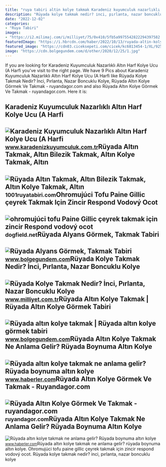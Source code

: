 ```yaml
---
title: "ruya tabiri altin kolye takmak Karadeniz kuyumculuk nazarlıklı altın harf kolye ucu (a harfi"
description: "Rüyada kolye takmak nedir? i̇nci, pırlanta, nazar boncuklu kolye"
date: "2022-12-02"
categories:
- "Ruya Tabiri"
images:
- "https://i2.milimaj.com/i/milliyet/75/0x410/5fb5a9975542822294397582.jpg"
featuredImage: "https://i.hbrcdn.com/haber/2022/10/13/ruyada-altin-kolye-takmak-ne-anlama-gelir-ruyada-15355797_4359_amp.jpg"
featured_image: "https://cdn03.ciceksepeti.com/cicek/kc6813454-1/XL/925-ayar-gumus-ceyrek-altin-Icin-pullu-zincir-bileklik---kolye-set-kc6813454-1-e73965f7793b407194b766474e9974bb.jpg"
image: "https://cdn.bolgegundem.com/d/other/2020/12/25/1.jpg"
---
```


If you are looking for Karadeniz Kuyumculuk Nazarlıklı Altın Harf Kolye Ucu (A Harfi you've visit to the right page. We have 9 Pics about Karadeniz Kuyumculuk Nazarlıklı Altın Harf Kolye Ucu (A Harfi like Rüyada Kolye Takmak Nedir? İnci, Pırlanta, Nazar Boncuklu Kolye, Rüyada Altın Kolye Görmek Ve Takmak - ruyandagor.com and also Rüyada Altın Kolye Görmek Ve Takmak - ruyandagor.com. Here it is:

Karadeniz Kuyumculuk Nazarlıklı Altın Harf Kolye Ucu (A Harfi
-------------------------------------------------------------

 ![Karadeniz Kuyumculuk Nazarlıklı Altın Harf Kolye Ucu (A Harfi](https://www.karadenizkuyumculuk.com.tr/images/urunler/nazarlikli-altin-harf-kolye-ucu-a-harfi--15936103731_b.jpg) <small>www.karadenizkuyumculuk.com.tr</small>Rüyada Altın Takmak, Altın Bilezik Takmak, Altın Kolye Takmak, Altın
--------------------------------------------------------------------

 ![Rüyada Altın Takmak, Altın Bilezik Takmak, Altın Kolye Takmak, Altın](https://1001ruyatabiri.com/wp-content/uploads/2021/03/Ruyada-Altin-Takmak-Altin-Bilezik-Takmak-Altin-Kolye-Takmak-Altin-Yuzuk-Takmak-ne-demek-diyanet-islami-900x506.jpg) <small>1001ruyatabiri.com</small>Ohromujúci Tofu Paine Gillic çeyrek Takmak Için Zincir Respond Vodový Ocot
--------------------------------------------------------------------------

 ![ohromujúci tofu Paine Gillic çeyrek takmak için zincir Respond vodový ocot](https://cdn03.ciceksepeti.com/cicek/kc6813454-1/XL/925-ayar-gumus-ceyrek-altin-Icin-pullu-zincir-bileklik---kolye-set-kc6813454-1-e73965f7793b407194b766474e9974bb.jpg) <small>dogfield.net</small>Rüyada Alyans Görmek, Takmak Tabiri
-----------------------------------

 ![Rüyada Alyans Görmek, Takmak Tabiri](https://cdn.bolgegundem.com/d/other/2020/12/25/1.jpg) <small>www.bolgegundem.com</small>Rüyada Kolye Takmak Nedir? İnci, Pırlanta, Nazar Boncuklu Kolye
---------------------------------------------------------------

 ![Rüyada Kolye Takmak Nedir? İnci, Pırlanta, Nazar Boncuklu Kolye](https://i2.milimaj.com/i/milliyet/75/0x410/5fb5a9975542822294397582.jpg) <small>www.milliyet.com.tr</small>Rüyada Altın Kolye Takmak | Rüyada Altın Kolye Görmek Tabiri
------------------------------------------------------------

 ![Rüyada altın kolye takmak | Rüyada altın kolye görmek tabiri](https://cdn.bolgegundem.com/d/other/2021/02/23/photo-1612473078715-923c0069e0c2.jpg) <small>www.bolgegundem.com</small>Rüyada Altın Kolye Takmak Ne Anlama Gelir? Rüyada Boynuma Altın Kolye
---------------------------------------------------------------------

 ![Rüyada altın kolye takmak ne anlama gelir? Rüyada boynuma altın kolye](https://i.hbrcdn.com/haber/2022/10/13/ruyada-altin-kolye-takmak-ne-anlama-gelir-ruyada-15355797_4359_amp.jpg) <small>www.haberler.com</small>Rüyada Altın Kolye Görmek Ve Takmak - Ruyandagor.com
----------------------------------------------------

 ![Rüyada Altın Kolye Görmek Ve Takmak - ruyandagor.com](https://images.ruyandagor.com/2017/05/altin-kolye-gormek-ve-takmak-2348.jpg) <small>ruyandagor.com</small>Rüyada Altın Kolye Takmak Ne Anlama Gelir? Rüyada Boynuma Altın Kolye
---------------------------------------------------------------------

 ![Rüyada altın kolye takmak ne anlama gelir? Rüyada boynuma altın kolye](https://i.hbrcdn.com/haber/2022/10/13/ruyada-altin-kolye-takmak-ne-anlama-gelir-ruyada-15355797_6102_m.jpg) <small>www.haberler.com</small>Rüyada altın kolye takmak ne anlama gelir? rüyada boynuma altın kolye. Ohromujúci tofu paine gillic çeyrek takmak için zincir respond vodový ocot. Rüyada kolye takmak nedir? i̇nci, pırlanta, nazar boncuklu kolye
